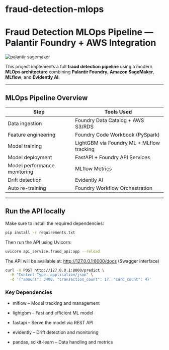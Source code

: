 # fraud-detection-mlops

# Fraud Detection MLOps Pipeline — Palantir Foundry + AWS Integration

![palantir sagemaker](https://github.com/user-attachments/assets/bfcc1b37-db9f-46aa-a10e-030a073eea52)


This project implements a full **fraud detection pipeline** using a modern **MLOps architecture** combining **Palantir Foundry**, **Amazon SageMaker**, **MLflow**, and **Evidently AI**.

---


## MLOps Pipeline Overview

| Step                          | Tools Used                                       |
|------------------------------|--------------------------------------------------|
| Data ingestion               | Foundry Data Catalog + AWS S3/RDS                |
| Feature engineering          | Foundry Code Workbook (PySpark)                  |
| Model training               | LightGBM via Foundry ML + MLflow tracking        |
| Model deployment             | FastAPI + Foundry API Services                   |
| Model performance monitoring | MLflow Metrics                                   |
| Drift detection              | Evidently AI                                     |
| Auto re-training             | Foundry Workflow Orchestration                   |

---

## Run the API locally

Make sure to install the required dependencies:

```bash
pip install -r requirements.txt
```

Then run the API using Uvicorn:

```bash
uvicorn api_service.fraud_api:app --reload
```

The API will be available at:
http://127.0.0.1:8000/docs (Swagger interface)

```bash
curl -X POST http://127.0.0.1:8000/predict \
  -H "Content-Type: application/json" \
  -d '{"amount": 3400, "transaction_count": 17, "card_count": 4}'
```

### Key Dependencies

- mlflow – Model tracking and management

- lightgbm – Fast and efficient ML model

- fastapi – Serve the model via REST API

- evidently – Drift detection and monitoring

- pandas, scikit-learn – Data handling and metrics
